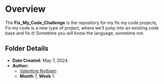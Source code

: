 # Overview #

The **Fix_My_Code_Challenge** is the repository for my fix my code projects,
Fix my code is a new type of project, where we’ll jump into
an existing code base and fix it!
Sometime you will know the language, sometime not.


## Folder Details ###
- **Date Created:** May 7, 2024.
- **Author:** 
	- [Valentine Nyibiam](https.//github.com/ValentineNyibiam)
  - **Month** 7, **Week** 1.
